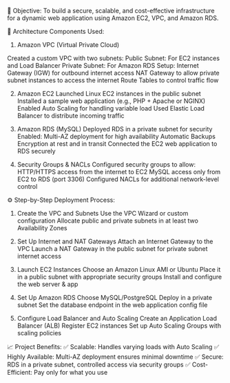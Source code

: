 🎯 Objective:
To build a secure, scalable, and cost-effective infrastructure for a dynamic web application using Amazon EC2, VPC, and Amazon RDS.

🧱 Architecture Components Used:

1. Amazon VPC (Virtual Private Cloud)

Created a custom VPC with two subnets: Public Subnet: For EC2 instances and Load Balancer
Private Subnet: For Amazon RDS
Setup:
Internet Gateway (IGW) for outbound internet access
NAT Gateway to allow private subnet instances to access the internet
Route Tables to control traffic flow

2. Amazon EC2
Launched Linux EC2 instances in the public subnet
Installed a sample web application (e.g., PHP + Apache or NGINX)
Enabled Auto Scaling for handling variable load
Used Elastic Load Balancer to distribute incoming traffic

3. Amazon RDS (MySQL)
Deployed RDS in a private subnet for security
Enabled:
Multi-AZ deployment for high availability
Automatic Backups
Encryption at rest and in transit
Connected the EC2 web application to RDS securely

4. Security Groups & NACLs
Configured security groups to allow:
HTTP/HTTPS access from the internet to EC2
MySQL access only from EC2 to RDS (port 3306)
Configured NACLs for additional network-level control

⚙️ Step-by-Step Deployment Process:

1. Create the VPC and Subnets
Use the VPC Wizard or custom configuration
Allocate public and private subnets in at least two Availability Zones

2. Set Up Internet and NAT Gateways
Attach an Internet Gateway to the VPC
Launch a NAT Gateway in the public subnet for private subnet internet access

3. Launch EC2 Instances
Choose an Amazon Linux AMI or Ubuntu
Place it in a public subnet with appropriate security groups
Install and configure the web server & app

4. Set Up Amazon RDS
Choose MySQL/PostgreSQL
Deploy in a private subnet
Set the database endpoint in the web application config file

5. Configure Load Balancer and Auto Scaling
Create an Application Load Balancer (ALB)
Register EC2 instances
Set up Auto Scaling Groups with scaling policies

📈 Project Benefits:
✅ Scalable: Handles varying loads with Auto Scaling
✅ Highly Available: Multi-AZ deployment ensures minimal downtime
✅ Secure: RDS in a private subnet, controlled access via security groups
✅ Cost-Efficient: Pay only for what you use
